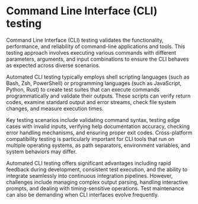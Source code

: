 # Command Line Interface (CLI) testing

Command Line Interface (CLI) testing validates the functionality, performance, and reliability of command-line applications and tools. This testing approach involves executing various commands with different parameters, arguments, and input combinations to ensure the CLI behaves as expected across diverse scenarios.

Automated CLI testing typically employs shell scripting languages (such as Bash, Zsh, PowerShell) or programming languages (such as JavaScript, Python, Rust) to create test suites that can execute commands programmatically and validate their outputs. These scripts can verify return codes, examine standard output and error streams, check file system changes, and measure execution times.

Key testing scenarios include validating command syntax, testing edge cases with invalid inputs, verifying help documentation accuracy, checking error handling mechanisms, and ensuring proper exit codes. Cross-platform compatibility testing is particularly important for CLI tools that run on multiple operating systems, as path separators, environment variables, and system behaviors may differ.

Automated CLI testing offers significant advantages including rapid feedback during development, consistent test execution, and the ability to integrate seamlessly into continuous integration pipelines. However, challenges include managing complex output parsing, handling interactive prompts, and dealing with timing-sensitive operations. Test maintenance can also be demanding when CLI interfaces evolve frequently.
